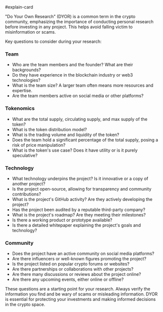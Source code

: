 #explain-card 

"Do Your Own Research" (DYOR) is a common term in the crypto community, emphasizing the importance of conducting personal research before investing in any project. This helps avoid falling victim to misinformation or scams.

Key questions to consider during your research:
### Team

* Who are the team members and the founder? What are their backgrounds?
* Do they have experience in the blockchain industry or web3 technologies?
* What is the team size? A larger team often means more resources and expertise.
* Are the team members active on social media or other platforms?

### Tokenomics

* What are the total supply, circulating supply, and max supply of the token?
* What is the token distribution model?
* What is the trading volume and liquidity of the token?
* Does the team hold a significant percentage of the total supply, posing a risk of price manipulation?
* What is the token's use case? Does it have utility or is it purely speculative?

### Technology

* What technology underpins the project? Is it innovative or a copy of another project?
* Is the project open-source, allowing for transparency and community contributions?
* What is the project's GitHub activity? Are they actively developing the project?
* Has the project been audited by a reputable third-party company?
* What is the project's roadmap? Are they meeting their milestones?
* Is there a working product or prototype available?
* Is there a detailed whitepaper explaining the project's goals and technology?

### Community

* Does the project have an active community on social media platforms?
* Are there influencers or well-known figures promoting the project?
* Is the project listed on popular crypto forums or websites?
* Are there partnerships or collaborations with other projects?
* Are there many discussions or reviews about the project online?
* Are there any upcoming events, either online or offline?

These questions are a starting point for your research. Always verify the information you find and be wary of scams or misleading information. DYOR is essential for protecting your investments and making informed decisions in the crypto space.